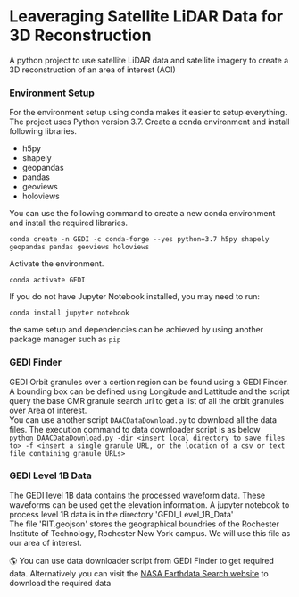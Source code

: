 # Leaveraging Satellite LiDAR Data for 3D Reconstruction

A python project to use satellite LiDAR data and satellite imagery to create a 3D reconstruction of an area of interest (AOI)

### Environment Setup
For the environment setup using conda makes it easier to setup everything.
The project uses Python version 3.7. Create a conda environment and install following libraries. 
- h5py 
- shapely 
- geopandas 
- pandas 
- geoviews
- holoviews

You can use the following command to create a new conda environment and install the required libraries. 

`conda create -n GEDI -c conda-forge --yes python=3.7 h5py shapely geopandas pandas geoviews holoviews`

Activate the environment.

`conda activate GEDI`

If you do not have Jupyter Notebook installed, you may need to run:

`conda install jupyter notebook`

the same setup and dependencies can be achieved by using another package manager such as `pip`


### GEDI Finder
GEDI Orbit granules over a certion region can be found using a GEDI Finder. A bounding box can be defined using Longitude and Lattitude and the script query the base CMR granule search url to get a list of all the orbit granules over Area of interest.  
You can use another script `DAACDataDownload.py` to download all the data files. The execution command to data downloader script is as below  
`python DAACDataDownload.py -dir <insert local directory to save files to> -f <insert a single granule URL, or the location of a csv or text file containing granule URLs>`

### GEDI Level 1B Data 
The GEDI level 1B data contains the processed waveform data. These waveforms can be used get the elevation information. A jupyter notebook to process level 1B data is in the directory 'GEDI_Level_1B_Data'  
The file 'RIT.geojson' stores the geographical boundries of the Rochester Institute of Technology, Rochester New York campus. We will use this file as our area of interest.

:earth_americas: You can use data downloader script from GEDI Finder to get required data. Alternatively you can visit the [NASA Earthdata Search website](https://search.earthdata.nasa.gov/search) to download the required data

